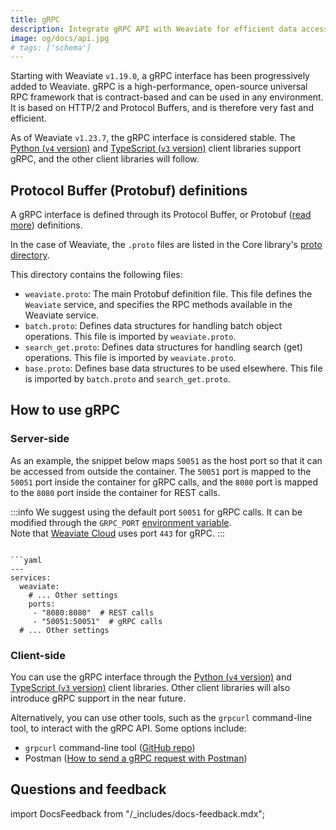 ```yaml
---
title: gRPC
description: Integrate gRPC API with Weaviate for efficient data access.
image: og/docs/api.jpg
# tags: ['schema']
---
```


Starting with Weaviate `v1.19.0`, a gRPC interface has been progressively added to Weaviate. gRPC is a high-performance, open-source universal RPC framework that is contract-based and can be used in any environment. It is based on HTTP/2 and Protocol Buffers, and is therefore very fast and efficient.

As of Weaviate `v1.23.7`, the gRPC interface is considered stable. The [Python (`v4` version)](../client-libraries/python/index.mdx) and [TypeScript (`v3` version)](../client-libraries/typescript/index.mdx) client libraries support gRPC, and the other client libraries will follow.

## Protocol Buffer (Protobuf) definitions

A gRPC interface is defined through its Protocol Buffer, or Protobuf ([read more](https://protobuf.dev/)) definitions.

In the case of Weaviate, the `.proto` files are listed in the Core library's [proto directory](https://github.com/weaviate/weaviate/tree/master/grpc/proto/v1).

This directory contains the following files:

- `weaviate.proto`: The main Protobuf definition file. This file defines the `Weaviate` service, and specifies the RPC methods available in the Weaviate service.
- `batch.proto`: Defines data structures for handling batch object operations. This file is imported by `weaviate.proto`.
- `search_get.proto`: Defines data structures for handling search (get) operations. This file is imported by `weaviate.proto`.
- `base.proto`: Defines base data structures to be used elsewhere. This file is imported by `batch.proto` and `search_get.proto`.

## How to use gRPC

### Server-side

As an example, the snippet below maps `50051` as the host port so that it can be accessed from outside the container. The `50051` port is mapped to the `50051` port inside the container for gRPC calls, and the `8080` port is mapped to the `8080` port inside the container for REST calls.

:::info
We suggest using the default port `50051` for gRPC calls. It can be modified through the `GRPC_PORT` [environment variable](docs/deploy/configuration/env-vars/index.md).  
Note that [Weaviate Cloud](https://console.weaviate.cloud/) uses port `443` for gRPC.
:::

```yaml:

```yaml
---
services:
  weaviate:
    # ... Other settings
    ports:
     - "8080:8080"  # REST calls
     - "50051:50051"  # gRPC calls
  # ... Other settings
```

### Client-side

You can use the gRPC interface through the [Python (`v4` version)](../client-libraries/python/index.mdx) and [TypeScript (`v3` version)](../client-libraries/typescript/index.mdx) client libraries. Other client libraries will also introduce gRPC support in the near future.

Alternatively, you can use other tools, such as the `grpcurl` command-line tool, to interact with the gRPC API. Some options include:

- `grpcurl` command-line tool ([GitHub repo](https://github.com/fullstorydev/grpcurl))
- Postman ([How to send a gRPC request with Postman](https://learning.postman.com/docs/sending-requests/grpc/grpc-request-interface/))

## Questions and feedback

import DocsFeedback from "/_includes/docs-feedback.mdx";

<DocsFeedback />
